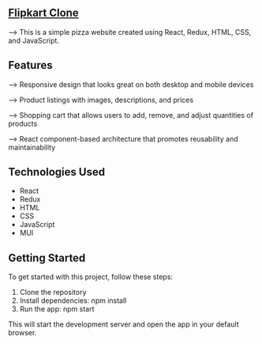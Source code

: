 ## [Flipkart Clone](https://roshansah1.github.io/Flipkart-Clone/)

--> This is a simple pizza website created using React, Redux, HTML, CSS, and JavaScript.

## Features

--> Responsive design that looks great on both desktop and mobile devices

--> Product listings with images, descriptions, and prices

--> Shopping cart that allows users to add, remove, and adjust quantities of products

--> React component-based architecture that promotes reusability and maintainability

## Technologies Used

* React
* Redux
* HTML
* CSS
* JavaScript
* MUI

## Getting Started

To get started with this project, follow these steps:

1. Clone the repository
2. Install dependencies: npm install
3. Run the app: npm start

This will start the development server and open the app in your default browser.
